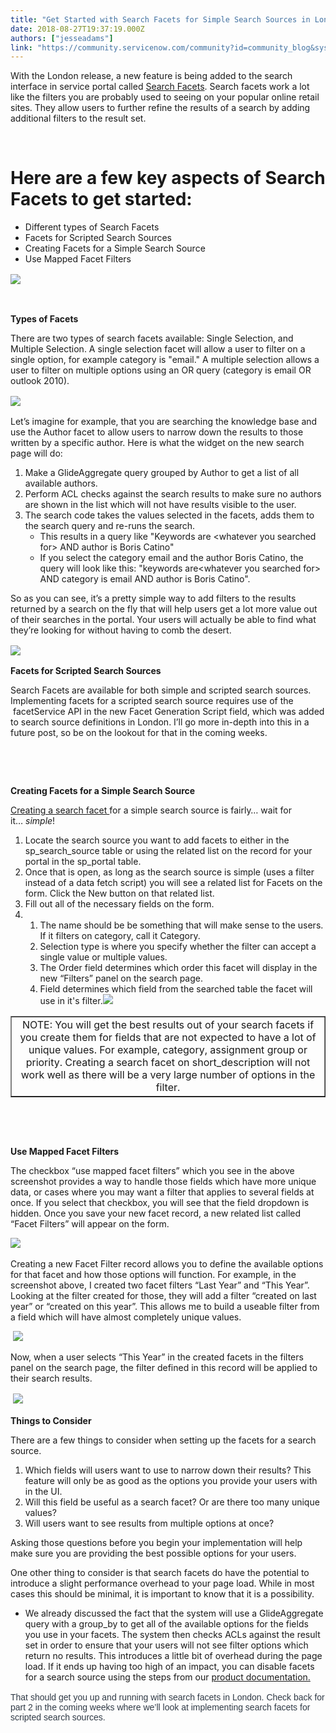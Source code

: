 ```yaml
---
title: "Get Started with Search Facets for Simple Search Sources in London"
date: 2018-08-27T19:37:19.000Z
authors: ["jesseadams"]
link: "https://community.servicenow.com/community?id=community_blog&sys_id=6e6cb8b7db8cef8467a72926ca961933"
---
```

<div>
<p>With the London release, a new feature is being added to the search interface in service portal called <a href="https://docs.servicenow.com/bundle/london-servicenow-platform/page/build/service-portal/task/enable-facets.html" target="_blank" rel="nofollow">Search Facets</a>. Search facets work a lot like the filters you are probably used to seeing on your popular online retail sites. They allow users to further refine the results of a search by adding additional filters to the result set. </p>
<p> </p>
<h1>Here are a few key aspects of Search Facets to get started:</h1>
<ul><li>Different types of Search Facets</li><li>Facets for Scripted Search Sources</li><li>Creating Facets for a Simple Search Source</li><li>Use Mapped Facet Filters</li></ul>
<p style="margin-right: 0in; margin-left: 0in; font-size: 12pt; font-family: &#39;Times New Roman&#39;, serif;"><img src="7fcd783fdb8cef8467a72926ca96195f.iix" /></p>
<p> </p>
<strong>Types of Facets</strong></div>
<div>
<p>There are two types of search facets available: Single Selection, and Multiple Selection. A single selection facet will allow a user to filter on a single option, for example category is &#34;email.&#34; A multiple selection allows a user to filter on multiple options using an OR query (category is email OR outlook 2010).</p>
</div>
<div>
<p style="margin-right: 0in; margin-left: 0in; font-size: 12pt; font-family: &#39;Times New Roman&#39;, serif;"><img src="c2ed78bfdb8cef8467a72926ca961997.iix" /></p>
<p>Let’s imagine for example, that you are searching the knowledge base and use the Author facet to allow users to narrow down the results to those written by a specific author. Here is what the widget on the new search page will do:</p>
<ol><li>Make a GlideAggregate query grouped by Author to get a list of all available authors.</li><li>Perform ACL checks against the search results to make sure no authors are shown in the list which will not have results visible to the user.</li><li>The search code takes the values selected in the facets, adds them to the search query and re-runs the search.
<ul><li>This results in a query like &#34;Keywords are &lt;whatever you searched for&gt; AND author is Boris Catino&#34;</li><li>If you select the category email and the author Boris Catino, the query will look like this: &#34;keywords are&lt;whatever you searched for&gt; AND category is email AND author is Boris Catino&#34;.</li></ul>
</li></ol>
</div>
<p>So as you can see, it’s a pretty simple way to add filters to the results returned by a search on the fly that will help users get a lot more value out of their searches in the portal. Your users will actually be able to find what they’re looking for without having to comb the desert.</p>
<p style="margin-right: 0in; margin-left: 0in; font-size: 12pt; font-family: &#39;Times New Roman&#39;, serif;"><img style="max-width: 100%; max-height: 480px;" src="4c6ef8f3dbccef8467a72926ca961918.iix" /></p>
<p><strong>Facets for Scripted Search Sources</strong></p>
<p>Search Facets are available for both simple and scripted search sources. Implementing facets for a scripted search source requires use of the  facetService API in the new Facet Generation Script field, which was added to search source definitions in London. I’ll go more in-depth into this in a future post, so be on the lookout for that in the coming weeks.</p>
<p> </p>
<p> </p>
<p><strong>Creating Facets for a Simple Search Source</strong></p>
<p><a href="https://docs.servicenow.com/bundle/london-servicenow-platform/page/build/service-portal/task/create-search-filter.html" target="_blank" rel="nofollow">Creating a search facet </a>for a simple search source is fairly… wait for it… <em>simple</em>!</p>
<ol><li>Locate the search source you want to add facets to either in the sp_search_source table or using the related list on the record for your portal in the sp_portal table.</li><li>Once that is open, as long as the search source is simple (uses a filter instead of a data fetch script) you will see a related list for Facets on the form. Click the New button on that related list.</li><li>Fill out all of the necessary fields on the form.</li><li>
<ol><li>The name should be be something that will make sense to the users. If it filters on category, call it Category.</li><li>Selection type is where you specify whether the filter can accept a single value or multiple values.</li><li>The Order field determines which order this facet will display in the new “Filters” panel on the search page.</li><li>Field determines which field from the searched table the facet will use in it&#39;s filter.<img src="867e3cf3dbccef8467a72926ca9619da.iix" /></li></ol>
</li></ol>
<table border="1"><tbody><tr><td><center>NOTE: You will get the best results out of your search facets if you create them for fields that are not expected to have a lot of unique values. For example, category, assignment group or priority. Creating a search facet on short_description will not work well as there will be a very large number of options in the filter.</center></td></tr></tbody></table>
<p> </p>
<p> </p>
<p><strong>Use Mapped Facet Filters</strong></p>
<p>The checkbox “use mapped facet filters” which you see in the above screenshot provides a way to handle those fields which have more unique data, or cases where you may want a filter that applies to several fields at once. If you select that checkbox, you will see that the field dropdown is hidden. Once you save your new facet record, a new related list called “Facet Filters” will appear on the form.</p>
<p><img src="ce8ebcf3dbccef8467a72926ca9619be.iix" /> </p>
<p>Creating a new Facet Filter record allows you to define the available options for that facet and how those options will function. For example, in the screenshot above, I created two facet filters “Last Year” and “This Year”. Looking at the filter created for those, they will add a filter “created on last year” or “created on this year”. This allows me to build a useable filter from a field which will have almost completely unique values.</p>
<p> <img src="fc125f48db90a7c08e7c2926ca9619b5.iix" /></p>
<p>Now, when a user selects “This Year” in the created facets in the filters panel on the search page, the filter defined in this record will be applied to their search results.</p>
<p style="margin-right: 0in; margin-left: 0in; font-size: 12pt; font-family: &#39;Times New Roman&#39;, serif;"><span style="font-size: 10.5pt; font-family: &#39;Calibri&#39;,sans-serif; color: #303a46;"> <img src="6caef837dbccef8467a72926ca9619a9.iix" /></span></p>
<p><strong>Things to Consider</strong></p>
<p>There are a few things to consider when setting up the facets for a search source.</p>
<ol><li>Which fields will users want to use to narrow down their results? This feature will only be as good as the options you provide your users with in the UI.</li><li>Will this field be useful as a search facet? Or are there too many unique values?</li><li>Will users want to see results from multiple options at once?</li></ol>
<p>Asking those questions before you begin your implementation will help make sure you are providing the best possible options for your users.</p>
<p>One other thing to consider is that search facets do have the potential to introduce a slight performance overhead to your page load. While in most cases this should be minimal, it is important to know that it is a possibility.</p>
<ul><li>We already discussed the fact that the system will use a GlideAggregate query with a group_by to get all of the available options for the fields you use in your facets. The system then checks ACLs against the result set in order to ensure that your users will not see filter options which return no results. This introduces a little bit of overhead during the page load. If it ends up having too high of an impact, you can disable facets for a search source using the steps from our <a href="https://docs.servicenow.com/bundle/london-servicenow-platform/page/build/service-portal/task/disable-search-facets.html" target="_blank" rel="nofollow">product documentation.</a></li></ul>
<p style="margin-right: 0in; margin-left: 0in; font-size: 12pt; font-family: &#39;Times New Roman&#39;, serif;"><span style="font-size: 10.5pt; font-family: &#39;Calibri&#39;,sans-serif; color: #303a46;">That should get you up and running with search facets in London. Check back for part 2 in the coming weeks where we’ll look at implementing search facets for scripted search sources.</span></p>